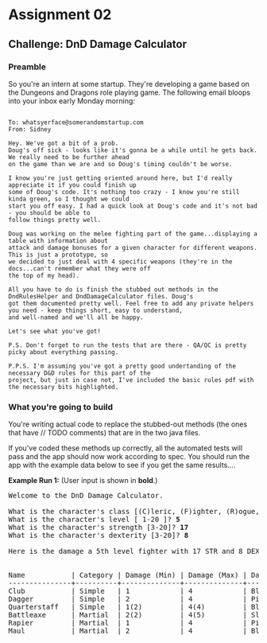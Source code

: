 # Assignment 02

## Challenge: DnD Damage Calculator

### Preamble

So you're an intern at some startup. They're developing a game based on the Dungeons and Dragons role playing game.
The following email bloops into your inbox early Monday morning:

~~~

To: whatsyerface@somerandomstartup.com
From: Sidney

Hey. We've got a bit of a prob.
Doug's off sick - looks like it's gonna be a while until he gets back. We really need to be further ahead
on the game than we are and so Doug's timing couldn't be worse.

I know you're just getting oriented around here, but I'd really appreciate it if you could finish up
some of Doug's code. It's nothing too crazy - I know you're still kinda green, so I thought we could
start you off easy. I had a quick look at Doug's code and it's not bad - you should be able to
follow things pretty well.

Doug was working on the melee fighting part of the game...displaying a table with information about
attack and damage bonuses for a given character for different weapons. This is just a prototype, so
we decided to just deal with 4 specific weapons (they're in the docs...can't remember what they were off
the top of my head).

All you have to do is finish the stubbed out methods in the DndRulesHelper and DndDamageCalculator files. Doug's
got them documented pretty well. Feel free to add any private helpers you need - keep things short, easy to understand,
and well-named and we'll all be happy.

Let's see what you've got!

P.S. Don't forget to run the tests that are there - QA/QC is pretty picky about everything passing.

P.P.S. I'm assuming you've got a pretty good undertanding of the necessary D&D rules for this part of the
project, but just in case not, I've included the basic rules pdf with the necessary bits highlighted.

~~~

### What you're going to build
You're writing actual code to replace the stubbed-out methods (the ones that have // TODO comments) that are in the two java files.

If you've coded these methods up correctly, all the automated tests will pass and the app should now work according
to spec. You should run the app with the example data below to see if you get the same results....


**Example Run 1:**
(User input is shown in **bold**.)
<pre>
Welcome to the DnD Damage Calculator.

What is the character's class [(C)leric, (F)ighter, (R)ogue, (W)izard ]? <b>f</b>
What is the character's level [ 1-20 ]? <b>5</b>
What is the character's strength [3-20]? <b>17</b>
What is the character's dexterity [3-20]? <b>8</b>

Here is the damage a 5th level fighter with 17 STR and 8 DEX can deal:


Name           | Category | Damage (Min) | Damage (Max) | Damage (Type) | 2-Handed
---------------+----------+--------------+--------------+---------------+---------
Club           | Simple   | 1            | 4            | Bludgeoning   | N
Dagger         | Simple   | 2            | 4            | Piercing      | N
Quarterstaff   | Simple   | 1(2)         | 4(4)         | Bludgeoning   | P
Battleaxe      | Martial  | 2(2)         | 4(5)         | Slashing      | P
Rapier         | Martial  | 1            | 4            | Piercing      | N
Maul           | Martial  | 2            | 4            | Bludgeoning   | Y
</pre>
